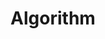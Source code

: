 ---
layout: tag-list
type: tag
title: Algorithm
slug: algorithm
category: devlog
sidebar: true
order: 3
description: >
   Algorithm study / Problem solutions
---